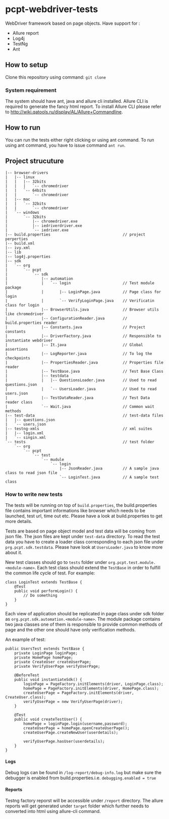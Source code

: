 # pcpt-webdriver-tests

WebDriver framework based on page objects. Have support for :

* Allure report
* Log4j
* TestNg
* Ant

## How to setup

Clone this repository using command: `git clone`

### System requirement

The system should have ant, java and allure cli installed. Allure CLI is required to generate the fancy html report. To install Allure CLI please refer to http://wiki.qatools.ru/display/AL/Allure+Commandline.  
 
## How to run 

You can run the tests either right clicking or using ant command. To run using ant command, you have to issue command `ant run`.

## Project strucuture

```
|-- browser-drivers
|   |-- linux
|   |   |-- 32bits
|   |   |   `-- chromedriver
|   |   `-- 64bits
|   |       `-- chromedriver
|   |-- mac
|   |   `-- 32bits
|   |       `-- chromedriver
|   `-- windows
|       `-- 32bits
|           |-- chromedriver.exe
|           |-- iedriverdriver.exe
|           `-- iedriver.exe
|-- build.properties								// project perperties
|-- build.xml		
|-- ivy.xml
|-- lib
|-- log4j.properties
|-- sdk
|   `-- org
|       `-- pcpt
|           `-- sdk
|               |-- automation
|               |   `-- login						// Test module package	
|               |       |-- LoginPage.java			// Page class for login
|               |       `-- VerifyLoginPage.java	// Verificatin class for login	
|               |-- BrowserUtils.java				// Browser utils like chromedriver
|               |-- ConfigurationReader.java		// build.properties reader
|               |-- Constants.java					// Project constants	
|               |-- DriverFactory.java				// Responsible to instantiate webdriver
|               |-- It.java							// Global assertions
|               |-- LogReporter.java				// To log the checkpoints
|               |-- PropertiesReader.java			// Properties file reader
|               |-- TestBase.java					// Test Base Class
|               |-- testdata
|               |   |-- QuestionsLoader.java        // Used to read questions.json
|               |   `-- UsersLoader.java			// Used to read users.json
|               |-- TestDataReader.java				// Test Data reader class
|               `-- Wait.java						// Common wait methods	
|-- test-data									 	// test-data files
|   |-- questions.json
|   `-- users.json
|-- testng-xmls								  		// xml suites
|   |-- login.xml
|   `-- singin.xml
`-- tests                                    		// test folder
    `-- org
        `-- pcpt
            `-- test
                `-- mudule
                    `-- login
                        |-- JsonReader.java  		// A sample java class to read json file
                        `-- LoginTest.java   		// A sample test class

```

### How to write new tests

The tests will be running on top of `build.properties`, the build.properties file contains important informations like browser which needs to be launched, test url, time out etc. Please have a look at build.properties to get more details.

Tests are based on page object model and test data will be coming from json file. The json files are kept under `test-data` directory. To read the test data you have to create a loader class corresponding to each json file under `prg.pcpt.sdk.testdata`. Please have look at `UsersLoader.java` to know more about it.

New test classes should go to `tests` folder under `org.pcpt.test.module.<module-name>`. Each test class should extend the `TestBase` in order to fulfill the common life cycle of test. For example:

```
class LoginTest extends TestBase {
	@Test
	public void performLogin() {
		// Do something
	}
}
```

Each view of application should be replicated in page class under sdk folder as `org.pcpt.sdk.automation.<module-name>`. The module package contains two java classes one of them is responsible to provide common methods of page and the other one should have only verification methods.

An example of test:

```
public UsersTest extends TestBase {
	private LoginPage loginPage;
	private HomePage homePage;
	private CreateUser createUserPage;
	private VerifyUserPage verifyUserPage;

	@BeforeTest
	public void instantiateSdk() {
		loginPage = PageFactory.initElements(driver, LoginPage.class);
		homePage = PageFactory.initElements(driver, HomePage.class);
		createUserPage = PageFactory.initElements(driver, CreateUser.class);
		verifyUserPage = new VerifyUserPage(driver);
	}
	
	@Test
	public void createTestUser() {
		homePage = loginPage.login(username,password);
		createUserPage = homePage.openCreateUserPage();
		createUserPage.createNewUser(userdetails);
		
		verifyUserPage.hasUser(userdetails);
	}
}
```

#### Logs

Debug logs can be found in `/log-report/debug-info.log` but make sure the debugger is enabled from build.properties.i.e. `debugging.enabled = true`

#### Reports

Testng factory reporst will be accessible under `/report` directory. The allure reports will get generated under `target` folder which further needs to converted into html using allure-cli command.


